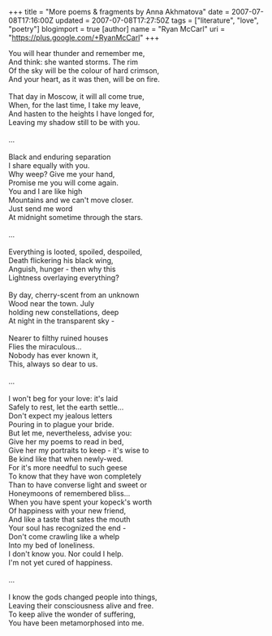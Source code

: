 +++
title = "More poems & fragments by Anna Akhmatova"
date = 2007-07-08T17:16:00Z
updated = 2007-07-08T17:27:50Z
tags = ["literature", "love", "poetry"]
blogimport = true
[author]
	name = "Ryan McCarl"
	uri = "https://plus.google.com/+RyanMcCarl"
+++

You will hear thunder and remember me,<br />And think: she wanted storms. The rim<br />Of the sky will be the colour of hard crimson,<br />And your heart, as it was then, will be on fire.<br /><br />That day in Moscow, it will all come true,<br />When, for the last time, I take my leave,<br />And hasten to the heights I have longed for,<br />Leaving my shadow still to be with you.<br /><br />...<br /><br />Black and enduring separation<br />I share equally with you.<br />Why weep? Give me your hand,<br />Promise me you will come again.<br />You and I are like high<br />Mountains and we can't move closer.<br />Just send me word<br />At midnight sometime through the stars.<br /><br />...<br /><br />Everything is looted, spoiled, despoiled,<br />Death flickering his black wing,<br />Anguish, hunger - then why this<br />Lightness overlaying everything?<br /><br />By day, cherry-scent from an unknown<br />Wood near the town.  July<br />holding new constellations, deep<br />At night in the transparent sky -<br /><br />Nearer to filthy ruined houses<br />Flies the miraculous...<br />Nobody has ever known it,<br />This, always so dear to us.<br /><br />...<br /><br />I won't beg for your love: it's laid<br />Safely to rest, let the earth settle...<br />Don't expect my jealous letters<br />Pouring in to plague your bride.<br />But let me, nevertheless, advise you:<br />Give her my poems to read in bed,<br />Give her my portraits to keep - it's wise to<br />Be kind like that when newly-wed.<br />For it's more needful to such geese<br />To know that they have won completely<br />Than to have converse light and sweet or<br />Honeymoons of remembered bliss...<br />When you have spent your kopeck's worth<br />Of happiness with your new friend,<br />And like a taste that sates the mouth<br />Your soul has recognized the end -<br />Don't come crawling like a whelp<br />Into my bed of loneliness.<br />I don't know you.  Nor could I help.<br />I'm not yet cured of happiness.<br /><br />...<br /><br />I know the gods changed people into things,<br />Leaving their consciousness alive and free.<br />To keep alive the wonder of suffering,<br />You have been metamorphosed into me.
